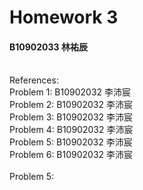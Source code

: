 # Homework 3
#### B10902033 林祐辰
<br>
References:<br>
Problem 1: B10902032 李沛宸<br>
Problem 2: B10902032 李沛宸<br>
Problem 3: B10902032 李沛宸<br>
Problem 4: B10902032 李沛宸<br>
Problem 5: B10902032 李沛宸<br>
Problem 6: B10902032 李沛宸<br>
<br>
Problem 5:<br>
